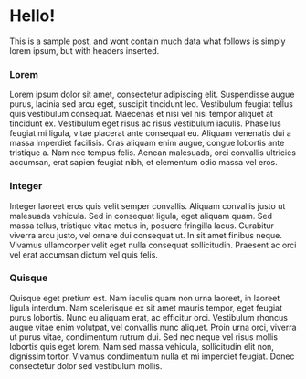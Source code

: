 # Hello!

This is a sample post, and wont contain much data what follows is simply lorem ipsum, but with headers inserted.

### Lorem

Lorem ipsum dolor sit amet, consectetur adipiscing elit. Suspendisse augue purus, lacinia sed arcu eget, suscipit tincidunt leo. Vestibulum feugiat tellus quis vestibulum consequat. Maecenas et nisi vel nisi tempor aliquet at tincidunt ex. Vestibulum eget risus ac risus vestibulum iaculis. Phasellus feugiat mi ligula, vitae placerat ante consequat eu. Aliquam venenatis dui a massa imperdiet facilisis. Cras aliquam enim augue, congue lobortis ante tristique a. Nam nec tempus felis. Aenean malesuada, orci convallis ultricies accumsan, erat sapien feugiat nibh, et elementum odio massa vel eros.

### Integer

Integer laoreet eros quis velit semper convallis. Aliquam convallis justo ut malesuada vehicula. Sed in consequat ligula, eget aliquam quam. Sed massa tellus, tristique vitae metus in, posuere fringilla lacus. Curabitur viverra arcu justo, vel ornare dui consequat ut. In sit amet finibus neque. Vivamus ullamcorper velit eget nulla consequat sollicitudin. Praesent ac orci vel erat accumsan dictum vel quis felis.

### Quisque

Quisque eget pretium est. Nam iaculis quam non urna laoreet, in laoreet ligula interdum. Nam scelerisque ex sit amet mauris tempor, eget feugiat purus lobortis. Nunc eu aliquam erat, ac efficitur orci. Vestibulum rhoncus augue vitae enim volutpat, vel convallis nunc aliquet. Proin urna orci, viverra ut purus vitae, condimentum rutrum dui. Sed nec neque vel risus mollis lobortis quis eget lorem. Nam sed massa vehicula, sollicitudin elit non, dignissim tortor. Vivamus condimentum nulla et mi imperdiet feugiat. Donec consectetur dolor sed vestibulum mollis.
